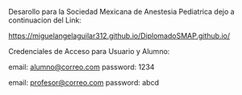 Desarollo para la Sociedad Mexicana de Anestesia Pediatrica dejo a continuacion del Link:

https://miguelangelaguilar312.github.io/DiplomadoSMAP.github.io/

Credenciales de Acceso para Usuario y Alumno:

email: alumno@correo.com
password: 1234


email: profesor@correo.com
password: abcd
